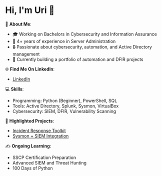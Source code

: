 # Hi, I'm Uri 👋

🌟 **About Me**:  
- 🎓 Working on Bachelors in Cybersecurity and Information Assurance  
- 💼 4+ years of experience in Server Administration  
- 🔒 Passionate about cybersecurity, automation, and Active Directory management  
- 🚀 Currently building a portfolio of automation and DFIR projects  

🌐 **Find Me On LinkedIn**:  
- [LinkedIn](https://www.linkedin.com/in/uri-rodriguez16/)

💻 **Skills**:  
- Programming: Python (Beginner), PowerShell, SQL
- Tools: Active Directory, Splunk, Sysmon, VirtualBox  
- Cybersecurity: SIEM, DFIR, Vulnerability Scanning

📂 **Highlighted Projects**:  
- [Incident Response Toolkit](https://github.com/yourusername/incident-response-toolkit)  
- [Sysmon + SIEM Integration](https://github.com/yourusername/sysmon-siem-integration)  

✍️ **Ongoing Learning**:  
- SSCP Certification Preparation  
- Advanced SIEM and Threat Hunting
- 100 Days of Python